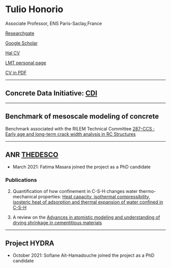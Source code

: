 # Tulio Honorio

Associate Professor, ENS Paris-Saclay,France 

[Researchgate](https://www.researchgate.net/profile/Tulio-Honorio)

[Google Scholar](https://www.researchgate.net/profile/Tulio-Honorio)

[Hal CV](https://cv.archives-ouvertes.fr/tulio-honorio)

[LMT personal page](https://w3.lmt.ens-cachan.fr/site/php_perso/perso_page_lmt.php?nom=HONORIO&secteur=3)

[CV in PDF](https://github.com/tuliohf/tuliohf.github.io/blob/main/HONORIO_CV_EN_May_2022.pdf)
_____________________________________________

## Concrete Data Initiative: [CDI](https://github.com/tuliohf/cdi)
 

_____________________________________________
## Benchmark of mesoscale modeling of concrete 

Benchmark associated with the RILEM Technical Committee [287-CCS : Early age and long-term crack width analysis in RC Structures](https://www.rilem.net/groupe/287-ccs-early-age-and-long-term-crack-width-analysis-in-rc-structures-390)

_____________________________________________
## ANR [THEDESCO](https://anr.fr/Projet-ANR-19-CE22-0004)

-  March 2021: Fatima Masara joined the project as a PhD candidate

### Publications

2. Quantification of how confinement in C-S-H changes water thermo-mechanical properties: [Heat capacity, isothermal compressibility, isosteric heat of adsorption and thermal expansion of water confined in C-S-H](https://www.sciencedirect.com/science/article/pii/S2666549221000128)

1. A review on the [Advances in atomistic modeling and understanding of drying shrinkage in cementitious materials](https://www.sciencedirect.com/science/article/abs/pii/S000888462100185X?via%3Dihub)

_____________________________________________
## Project HYDRA

-  October 2021: Sofiane Ait-Hamadouche joined the project as a PhD candidate


  
